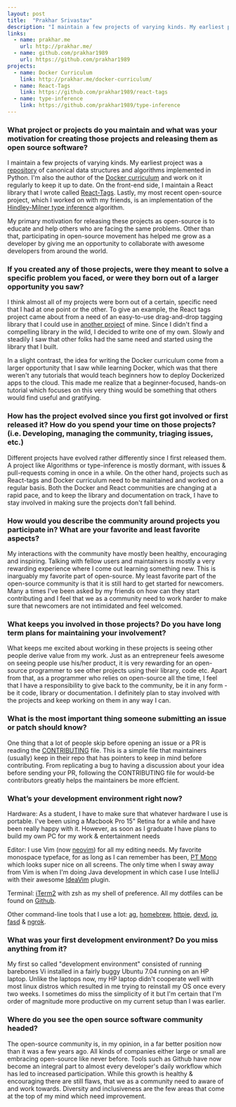 ```yaml
---
layout: post
title:  "Prakhar Srivastav"
description: "I maintain a few projects of varying kinds. My earliest project was a repository of canonical data structures and algorithms implemented in Python."
links:
  - name: prakhar.me
    url: http://prakhar.me/
  - name: github.com/prakhar1989
    url: https://github.com/prakhar1989
projects:
  - name: Docker Curriculum
    link: http://prakhar.me/docker-curriculum/
  - name: React-Tags
    link: https://github.com/prakhar1989/react-tags
  - name: type-inference
    link: https://github.com/prakhar1989/type-inference
---
```


### What project or projects do you maintain and what was your motivation for creating those projects and releasing them as open source software?

I maintain a few projects of varying kinds. My earliest project was a [repository](https://github.com/prakhar1989/Algorithms/) of canonical data structures and algorithms implemented in Python. I'm also the author of the [Docker curriculum](http://prakhar.me/docker-curriculum/) and work on it regularly to keep it up to date. On the front-end side, I maintain a React library that I wrote called [React-Tags](https://github.com/prakhar1989/react-tags). Lastly, my most recent open-source project, which I worked on with my friends, is an implementation of the [Hindley-Milner type inference](https://github.com/prakhar1989/type-inference) algorithm.

My primary motivation for releasing these projects as open-source is to educate and help others who are facing the same problems. Other than that, participating in open-source movement has helped me grow as a developer by giving me an opportunity to collaborate with awesome developers from around the world.

### If you created any of those projects, were they meant to solve a specific problem you faced, or were they born out of a larger opportunity you saw?

I think almost all of my projects were born out of a certain, specific need that I had at one point or the other. To give an example, the React tags project came about from a need of an easy-to-use drag-and-drop tagging library that I could use in [another project](https://github.com/prakhar1989/react-surveyman) of mine. Since I didn't find a compelling library in the wild, I decided to write one of my own. Slowly and steadily I saw that other folks had the same need and started using the library that I built.

In a slight contrast, the idea for writing the Docker curriculum come from a larger opportunity that I saw while learning Docker, which was that there weren't any tutorials that would teach beginners how to deploy Dockerized apps to the cloud. This made me realize that a beginner-focused, hands-on tutorial which focuses on this very thing would be something that others would find useful and gratifying.

### How has the project evolved since you first got involved or first released it? How do you spend your time on those projects? (i.e. Developing, managing the community, triaging issues, etc.)

Different projects have evolved rather differently since I first released them. A project like Algorithms or type-inference is mostly dormant, with issues & pull-requests coming in once in a while. On the other hand, projects such as React-tags and Docker curriculum need to be maintained and worked on a regular basis. Both the Docker and React communities are changing at a rapid pace, and to keep the library and documentation on track, I have to stay involved in making sure the projects don't fall behind.

### How would you describe the community around projects you participate in? What are your favorite and least favorite aspects?

My interactions with the community have mostly been healthy, encouraging and inspiring. Talking with fellow users and maintainers is mostly a very rewarding experience where I come out learning something new. This is inarguably my favorite part of open-source.  My least favorite part of the open-source community is that it is still hard to get started for newcomers. Many a times I've been asked by my friends on how can they start contributing and I feel that we as a community need to work harder to make sure that newcomers are not intimidated and feel welcomed.

### What keeps you involved in those projects? Do you have long term plans for maintaining your involvement?

What keeps me excited about working in these projects is seeing other people derive value from my work. Just as an entrepreneur feels awesome on seeing people use his/her product, it is very rewarding for an open-source programmer to see other projects using their library, code etc. Apart from that, as a programmer who relies on open-source all the time, I feel that I have a responsibility to give back to the community, be it in any form - be it code, library or documentation. I definitely plan to stay involved with the projects and keep working on them in any way I can.


### What is the most important thing someone submitting an issue or patch should know?

One thing that a lot of people skip before opening an issue or a PR is reading the [CONTRIBUTING](https://github.com/blog/1184-contributing-guidelines) file. This is a simple file that maintainers (usually) keep in their repo that has pointers to keep in mind before contributing. From replicating a bug to having a discussion about your idea before sending your PR, following the CONTRIBUTING file for would-be contributors greatly helps the maintainers be more effcient.

### What’s your development environment right now?

Hardware: As a student, I have to make sure that whatever hardware I use is portable. I've been using a Macbook Pro 15" Retina for a while and have been really happy with it. However, as soon as I graduate I have plans to build my own PC for my work & entertainment needs

Editor: I use Vim (now [neovim](https://neovim.io)) for all my editing needs. My favorite monospace typeface, for as long as I can remember has been, [PT Mono](http://www.paratype.com/public/) which looks super nice on all screens. The only time when I sway away from Vim is when I'm doing Java development in which case I use IntelliJ with their awesome [IdeaVim](https://github.com/JetBrains/ideavim) plugin.

Terminal: [iTerm2](https://www.iterm2.com) with zsh as my shell of preference. All my dotfiles can be found on [Github](https://github.com/prakhar1989/dotfiles).

Other command-line tools that I use a lot: [ag](https://github.com/ggreer/the_silver_searcher), [homebrew](http://brew.sh/index.html), [httpie](https://httpie.org/), [devd](https://github.com/cortesi/devd), [jq](https://github.com/stedolan/jq), [fasd](https://github.com/clvv/fasd) & [ngrok](https://ngrok.com/).

### What was your first development environment? Do you miss anything from it?

My first so called "development environment" consisted of running barebones Vi installed in a fairly buggy Ubuntu 7.04 running on an HP laptop. Unlike the laptops now, my HP laptop didn't cooperate well with most linux distros which resulted in me trying to reinstall my OS once every two weeks. I sometimes do miss the simplicity of it but I'm certain that I'm order of magnitude more productive on my current setup than I was earlier.

### Where do you see the open source software community headed?

The open-source community is, in my opinion, in a far better position now than it was a few years ago. All kinds of companies either large or small are embracing open-source like never before. Tools such as Github have now become an integral part to almost every developer's daily workflow which has led to increased participation. While this growth is healthy & encouraging there are still flaws, that we as a community need to aware of and work towards. Diversity and inclusiveness are the few areas that come at the top of my mind which need improvement.
